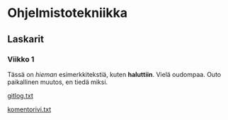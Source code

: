 # Ohjelmistotekniikka

## Laskarit
### Viikko 1
Tässä on _hieman_ esimerkkitekstiä, kuten __haluttiin__. Vielä oudompaa. Outo paikallinen muutos, en tiedä miksi.

[gitlog.txt](https://github.com/rtammisalo/ot-harjoitustyo/blob/master/laskarit/viikko1/gitlog.txt)

[komentorivi.txt](https://github.com/rtammisalo/ot-harjoitustyo/blob/master/laskarit/viikko1/komentorivi.txt)
